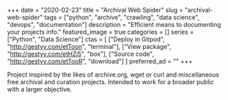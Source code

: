+++ 
date = "2020-02-23"
title = "Archival Web Spider"
slug = "archival-web-spider"
tags = ["python", "archive", "crawling", "data science", "devops", "documentation"]
description = "Efficient means to documenting your projects info."
featured_image = true
categories = []
series = ["Python", "Data Science"]
ctas = [
    ["Deploy in Gitpod", "http://gestyy.com/etToon", "terminal"],
    ["View package", "http://gestyy.com/etHZj5", "box"],
    ["Source code", "http://gestyy.com/etTooR", "download"]
]
preferred_ad = ""
+++

<p>
    Project inspired by the likes of archive.org, wget or curl and miscellaneous free archival and curation projects. Intended to work for a broader public with a larger objective.
</p>
